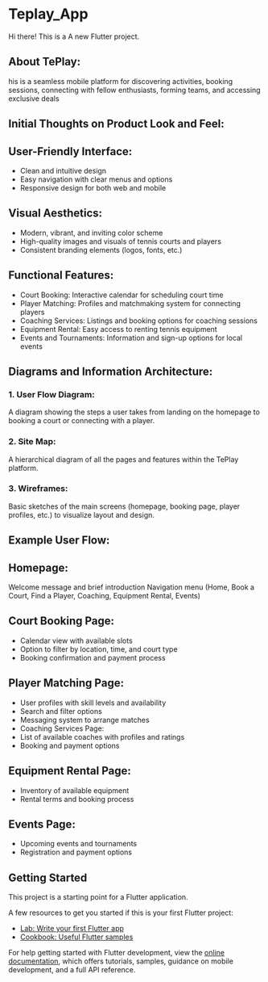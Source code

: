 # Teplay_App
Hi there! This is a A new Flutter project.
## About TePlay:
his is a seamless mobile platform for discovering activities, booking sessions, connecting with fellow enthusiasts, forming teams, and accessing exclusive deals
## Initial Thoughts on Product Look and Feel:
## User-Friendly Interface:
- Clean and intuitive design
- Easy navigation with clear menus and options
- Responsive design for both web and mobile
## Visual Aesthetics:
- Modern, vibrant, and inviting color scheme
- High-quality images and visuals of tennis courts and players
- Consistent branding elements (logos, fonts, etc.)
## Functional Features:
- Court Booking: Interactive calendar for scheduling court time
- Player Matching: Profiles and matchmaking system for connecting players
- Coaching Services: Listings and booking options for coaching sessions
- Equipment Rental: Easy access to renting tennis equipment
- Events and Tournaments: Information and sign-up options for local events
## Diagrams and Information Architecture:
### 1. User Flow Diagram:
A diagram showing the steps a user takes from landing on the homepage to booking a court or connecting with a player.
### 2. Site Map:
A hierarchical diagram of all the pages and features within the TePlay platform.
### 3. Wireframes:
Basic sketches of the main screens (homepage, booking page, player profiles, etc.) to visualize layout and design.
## Example User Flow:
## Homepage:
Welcome message and brief introduction
Navigation menu (Home, Book a Court, Find a Player, Coaching, Equipment Rental, Events)
## Court Booking Page:
- Calendar view with available slots
- Option to filter by location, time, and court type
- Booking confirmation and payment process
## Player Matching Page:
- User profiles with skill levels and availability
- Search and filter options
- Messaging system to arrange matches
- Coaching Services Page:
- List of available coaches with profiles and ratings
- Booking and payment options
## Equipment Rental Page:
- Inventory of available equipment
- Rental terms and booking process
## Events Page:
- Upcoming events and tournaments
- Registration and payment options

## Getting Started

This project is a starting point for a Flutter application.

A few resources to get you started if this is your first Flutter project:

- [Lab: Write your first Flutter app](https://docs.flutter.dev/get-started/codelab)
- [Cookbook: Useful Flutter samples](https://docs.flutter.dev/cookbook)

For help getting started with Flutter development, view the
[online documentation](https://docs.flutter.dev/), which offers tutorials,
samples, guidance on mobile development, and a full API reference.
